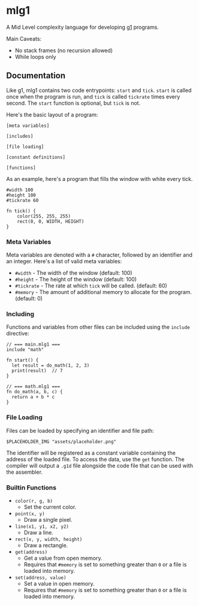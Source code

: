 # mlg1

A Mid Level complexity language for developing [g1](https://github.com/7Limes/g1) programs.

Main Caveats:
- No stack frames (no recursion allowed)
- While loops only


## Documentation

Like g1, mlg1 contains two code entrypoints: `start` and `tick`.
`start` is called once when the program is run, and `tick` is called `tickrate` times every second.
The `start` function is optional, but `tick` is not.


Here's the basic layout of a program:
```
[meta variables]

[includes]

[file loading]

[constant definitions]

[functions]
```

As an example, here's a program that fills the window with white every tick.
```
#width 100
#height 100
#tickrate 60

fn tick() {
    color(255, 255, 255)
    rect(0, 0, WIDTH, HEIGHT)
}
```


### Meta Variables

Meta variables are denoted with a `#` character, followed by an identifier and an integer.
Here's a list of valid meta variables:

- `#width` - The width of the window (default: 100)
- `#height` - The height of the window (default: 100)
- `#tickrate` - The rate at which `tick` will be called. (default: 60)
- `#memory` - The amount of additional memory to allocate for the program. (default: 0)


### Including

Functions and variables from other files can be included using the `include` directive:
```
// === main.mlg1 ===
include "math"

fn start() {
  let result = do_math(1, 2, 3)
  print(result)  // 7
}

// === math.mlg1 ===
fn do_math(a, b, c) {
  return a + b * c
}

```


### File Loading

Files can be loaded by specifying an identifier and file path:

```
$PLACEHOLDER_IMG "assets/placeholder.png"
```

The identifier will be registered as a constant variable containing the address of the loaded file. To access the data, use the `get` function.
The compiler will output a `.g1d` file alongside the code file that can be used with the assembler.

### Builtin Functions

- `color(r, g, b)`
  - Set the current color.
- `point(x, y)`
  - Draw a single pixel.
- `line(x1, y1, x2, y2)`
  - Draw a line.
- `rect(x, y, width, height)`
  - Draw a rectangle.
- `get(address)`
  - Get a value from open memory.
  - Requires that `#memory` is set to something greater than `0` or a file is loaded into memory.
- `set(address, value)`
  - Set a value in open memory.
  - Requires that `#memory` is set to something greater than `0` or a file is loaded into memory.

